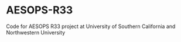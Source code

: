 # AESOPS-R33
Code for AESOPS R33 project at University of Southern California and Northwestern University 
